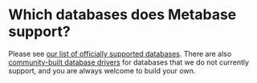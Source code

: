 # Which databases does Metabase support?

Please see [our list of officially supported databases][supported-databases]. There are also [community-built database drivers][community-drivers] for databases that we do not currently support, and you are always welcome to build your own.

[community-drivers]: ../../developers-guide-drivers.md
[supported-databases]: ../../administration-guide/01-managing-databases.md#officially-supported-databases
